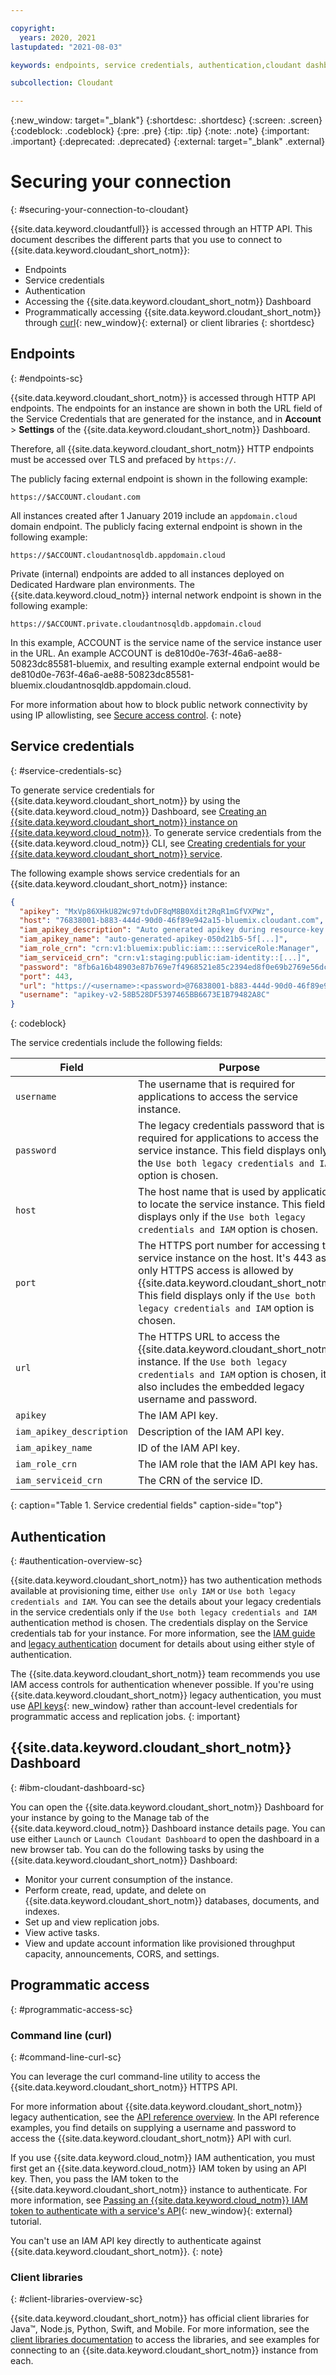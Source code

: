 ```yaml
---

copyright:
  years: 2020, 2021
lastupdated: "2021-08-03"

keywords: endpoints, service credentials, authentication,cloudant dashboard, curl, client libraries, IP allowlisting

subcollection: Cloudant

---
```


{:new_window: target="_blank"}
{:shortdesc: .shortdesc}
{:screen: .screen}
{:codeblock: .codeblock}
{:pre: .pre}
{:tip: .tip}
{:note: .note}
{:important: .important}
{:deprecated: .deprecated}
{:external: target="_blank" .external}

<!-- Acrolinx: 2021-04-13 -->

# Securing your connection
{: #securing-your-connection-to-cloudant}

{{site.data.keyword.cloudantfull}} is accessed through an HTTP API. This document describes the different parts that you use to connect to {{site.data.keyword.cloudant_short_notm}}:
- Endpoints
- Service credentials
- Authentication
- Accessing the {{site.data.keyword.cloudant_short_notm}} Dashboard
- Programmatically accessing {{site.data.keyword.cloudant_short_notm}} through [curl](https://curl.haxx.se/){: new_window}{: external} or client libraries
{: shortdesc}

## Endpoints
{: #endpoints-sc}

{{site.data.keyword.cloudant_short_notm}} is accessed through HTTP API endpoints. The endpoints for an instance are
shown in both the URL field of the Service Credentials that are generated for the instance, and in **Account** > **Settings** of the
{{site.data.keyword.cloudant_short_notm}} Dashboard.

Therefore, all {{site.data.keyword.cloudant_short_notm}} HTTP endpoints must be accessed over TLS and prefaced by `https://`.

The publicly facing external endpoint is shown in the following example:

`https://$ACCOUNT.cloudant.com`

All instances created after 1 January 2019 include an `appdomain.cloud` domain endpoint. The publicly facing
external endpoint is shown in the following example:

`https://$ACCOUNT.cloudantnosqldb.appdomain.cloud`

Private (internal) endpoints are added to all instances deployed on Dedicated Hardware plan environments. The {{site.data.keyword.cloud_notm}} internal network endpoint is shown in the following example:

`https://$ACCOUNT.private.cloudantnosqldb.appdomain.cloud`

In this example, ACCOUNT is the service name of the service instance user in the URL. An example ACCOUNT is
de810d0e-763f-46a6-ae88-50823dc85581-bluemix, and resulting example external endpoint would be
de810d0e-763f-46a6-ae88-50823dc85581-bluemix.cloudantnosqldb.appdomain.cloud.

For more information about how to block public network connectivity by using IP allowlisting, see [Secure access control](/docs/Cloudant?topic=Cloudant-security#secure-access-control).
{: note}

## Service credentials
{: #service-credentials-sc}

To generate service credentials for {{site.data.keyword.cloudant_short_notm}} by using the {{site.data.keyword.cloud_notm}}
Dashboard, see [Creating an {{site.data.keyword.cloudant_short_notm}} instance on {{site.data.keyword.cloud_notm}}](/docs/Cloudant?topic=Cloudant-getting-started-with-cloudant). To generate service credentials from
the {{site.data.keyword.cloud_notm}} CLI, see [Creating credentials for your {{site.data.keyword.cloudant_short_notm}}
service](/docs/Cloudant?topic=Cloudant-creating-an-ibm-cloudant-instance-on-ibm-cloud-by-using-the-ibm-cloud-cli#creating-an-ibm-cloudant-instance-on-ibm-cloud-by-using-the-ibm-cloud-cli).

The following example shows service credentials for an {{site.data.keyword.cloudant_short_notm}} instance:

```json
{
  "apikey": "MxVp86XHkU82Wc97tdvDF8qM8B0Xdit2RqR1mGfVXPWz",
  "host": "76838001-b883-444d-90d0-46f89e942a15-bluemix.cloudant.com",
  "iam_apikey_description": "Auto generated apikey during resource-key [...]",
  "iam_apikey_name": "auto-generated-apikey-050d21b5-5f[...]",
  "iam_role_crn": "crn:v1:bluemix:public:iam::::serviceRole:Manager",
  "iam_serviceid_crn": "crn:v1:staging:public:iam-identity::[...]",
  "password": "8fb6a16b48903e87b769e7f4968521e85c2394ed8f0e69b2769e56dcb27d2e76",
  "port": 443,
  "url": "https://<username>:<password>@76838001-b883-444d-90d0-46f89e942a15-bluemix.cloudant.com",
  "username": "apikey-v2-58B528DF5397465BB6673E1B79482A8C"
}
```
{: codeblock}

The service credentials include the following fields:

Field | Purpose
------|--------
`username` | The username that is required for applications to access the service instance.
`password` | The legacy credentials password that is required for applications to access the service instance. This field displays only if the `Use both legacy credentials and IAM` option is chosen.
`host` | The host name that is used by applications to locate the service instance. This field displays only if the `Use both legacy credentials and IAM` option is chosen.
`port` | The HTTPS port number for accessing the service instance on the host. It's 443 as only HTTPS access is allowed by {{site.data.keyword.cloudant_short_notm}}. This field displays only if the `Use both legacy credentials and IAM` option is chosen.
`url`	| The HTTPS URL to access the {{site.data.keyword.cloudant_short_notm}} instance. If the `Use both legacy credentials and IAM` option is chosen, it also includes the embedded legacy username and password.
`apikey` | The IAM API key.
`iam_apikey_description` | Description of the IAM API key.
`iam_apikey_name` | ID of the IAM API key.
`iam_role_crn` | The IAM role that the IAM API key has.
`iam_serviceid_crn`	| The CRN of the service ID.
{: caption="Table 1. Service credential fields" caption-side="top"}

## Authentication
{: #authentication-overview-sc}

{{site.data.keyword.cloudant_short_notm}} has two authentication methods available at provisioning time, either 
`Use only IAM` or `Use both legacy credentials and IAM`. You can see the details about your legacy credentials in the 
service credentials only if the `Use both legacy credentials and IAM` authentication method is chosen. The credentials display on the Service 
credentials tab for your instance. For more information, see the 
[IAM guide](/docs/Cloudant?topic=Cloudant-managing-access-for-cloudant)
 and [legacy authentication](/docs/Cloudant?topic=Cloudant-work-with-your-account#authentication) document for details about using 
 either style of authentication.
 
The {{site.data.keyword.cloudant_short_notm}} team recommends you use IAM access controls for authentication whenever possible. If you're using {{site.data.keyword.cloudant_short_notm}} legacy authentication, you must use [API keys](/apidocs/cloudant#introduction){: new_window} rather than account-level credentials for programmatic access and replication jobs. 
{: important}

## {{site.data.keyword.cloudant_short_notm}} Dashboard
{: #ibm-cloudant-dashboard-sc}

You can open the {{site.data.keyword.cloudant_short_notm}} Dashboard for your instance by going to the Manage tab of
the {{site.data.keyword.cloud_notm}} Dashboard instance details page. You can use either `Launch` or `Launch Cloudant Dashboard` to open the dashboard in a new browser tab. You can do the following tasks by using the {{site.data.keyword.cloudant_short_notm}} Dashboard:

- Monitor your current consumption of the instance.
- Perform create, read, update, and delete on {{site.data.keyword.cloudant_short_notm}} databases, documents, and indexes.
- Set up and view replication jobs.
- View active tasks.
- View and update account information like provisioned throughput capacity, announcements, CORS, and settings.

## Programmatic access
{: #programmatic-access-sc}

### Command line (curl)
{: #command-line-curl-sc}

You can leverage the curl command-line utility to access the {{site.data.keyword.cloudant_short_notm}} HTTPS API.

For more information about {{site.data.keyword.cloudant_short_notm}} legacy authentication, see the [API reference overview](/docs/Cloudant?topic=Cloudant-ibm-cloudant-basics). In the API reference examples, you find details on supplying a username and 
password to access the {{site.data.keyword.cloudant_short_notm}} API with curl.

If you use {{site.data.keyword.cloud_notm}} IAM authentication, you must first get an {{site.data.keyword.cloud_notm}} IAM token by using an API key. Then, you pass the IAM token to the {{site.data.keyword.cloudant_short_notm}} instance to authenticate. For more information, see [Passing an {{site.data.keyword.cloud_notm}} IAM token to authenticate with a service's API](/docs/account?topic=account-iamapikeysforservices#token_auth){: new_window}{: external}
tutorial.

You can't use an IAM API key directly to authenticate against {{site.data.keyword.cloudant_short_notm}}.
{: note}

### Client libraries
{: #client-libraries-overview-sc}

{{site.data.keyword.cloudant_short_notm}} has official client libraries for Java&trade;, Node.js, Python, Swift, and Mobile. For more information, see the [client libraries documentation](/docs/Cloudant?topic=Cloudant-client-libraries#client-libraries) to access the libraries, and see examples for connecting to an {{site.data.keyword.cloudant_short_notm}}
instance from each.
